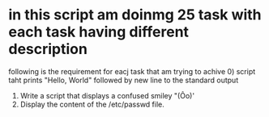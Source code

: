 # in this script am doinmg 25 task with each task having different description

following is the requirement for eacj task that am trying to achive
0) script taht prints "Hello, World" followed by new line to the standard output
1) Write a script that displays a confused smiley "(Ôo)'
2) Display the content of the /etc/passwd file.